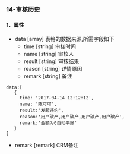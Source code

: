 ### 14-审核历史
#### 1、属性
* data [array] 表格的数据来源,所需字段如下
  * time [string] 审核时间
  * name [string] 审核人
  * result [string] 审核结果
  * reason [string] 详情原因
  * remark [string] 备注
```
data:[
   {
     time: '2017-04-14 12:12:12',
     name: '陈可可',
     result:'发起违约',
     reason:'用户破产,用户破产,用户破产,用户破产',
     remark:'金额为0自动平账'
   }
]
```

* remark [remark] CRM备注
